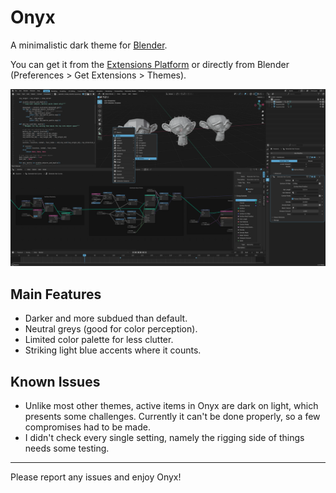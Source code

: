 # Onyx

A minimalistic dark theme for [Blender](https://www.blender.org/).

You can get it from the [Extensions Platform](https://extensions.blender.org/themes/onyx/) or directly from Blender (Preferences > Get Extensions > Themes).

![Onyx Featured Image](/img/onyx_featured_image.png)

## Main Features

- Darker and more subdued than default.
- Neutral greys (good for color perception).
- Limited color palette for less clutter.
- Striking light blue accents where it counts.

## Known Issues

- Unlike most other themes, active items in Onyx are dark on light, which presents some challenges. Currently it can't be done properly, so a few compromises had to be made.
- I didn't check every single setting, namely the rigging side of things needs some testing.

---

Please report any issues and enjoy Onyx!
